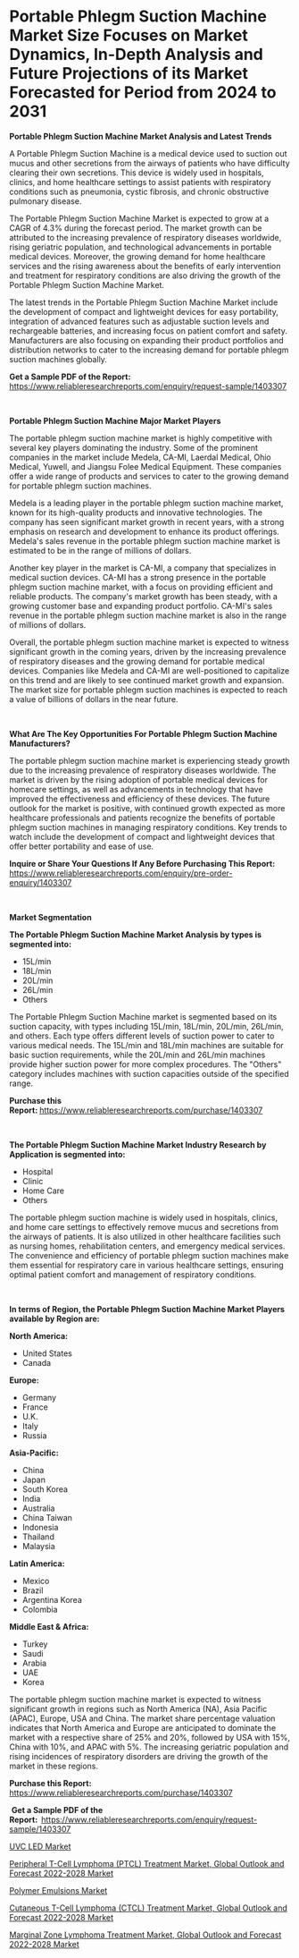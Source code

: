 <p><h1>Portable Phlegm Suction Machine Market Size Focuses on Market Dynamics, In-Depth Analysis and Future Projections of its Market Forecasted for Period from 2024 to 2031</h1></p><p><strong>Portable Phlegm Suction Machine Market Analysis and Latest Trends</strong></p>
<p><p>A Portable Phlegm Suction Machine is a medical device used to suction out mucus and other secretions from the airways of patients who have difficulty clearing their own secretions. This device is widely used in hospitals, clinics, and home healthcare settings to assist patients with respiratory conditions such as pneumonia, cystic fibrosis, and chronic obstructive pulmonary disease.</p><p>The Portable Phlegm Suction Machine Market is expected to grow at a CAGR of 4.3% during the forecast period. The market growth can be attributed to the increasing prevalence of respiratory diseases worldwide, rising geriatric population, and technological advancements in portable medical devices. Moreover, the growing demand for home healthcare services and the rising awareness about the benefits of early intervention and treatment for respiratory conditions are also driving the growth of the Portable Phlegm Suction Machine Market.</p><p>The latest trends in the Portable Phlegm Suction Machine Market include the development of compact and lightweight devices for easy portability, integration of advanced features such as adjustable suction levels and rechargeable batteries, and increasing focus on patient comfort and safety. Manufacturers are also focusing on expanding their product portfolios and distribution networks to cater to the increasing demand for portable phlegm suction machines globally.</p></p>
<p><strong>Get a Sample PDF of the Report:&nbsp;</strong> <a href="https://www.reliableresearchreports.com/enquiry/request-sample/1403307">https://www.reliableresearchreports.com/enquiry/request-sample/1403307</a></p>
<p>&nbsp;</p>
<p><strong>Portable Phlegm Suction Machine Major Market Players</strong></p>
<p><p>The portable phlegm suction machine market is highly competitive with several key players dominating the industry. Some of the prominent companies in the market include Medela, CA-MI, Laerdal Medical, Ohio Medical, Yuwell, and Jiangsu Folee Medical Equipment. These companies offer a wide range of products and services to cater to the growing demand for portable phlegm suction machines.</p><p>Medela is a leading player in the portable phlegm suction machine market, known for its high-quality products and innovative technologies. The company has seen significant market growth in recent years, with a strong emphasis on research and development to enhance its product offerings. Medela's sales revenue in the portable phlegm suction machine market is estimated to be in the range of millions of dollars.</p><p>Another key player in the market is CA-MI, a company that specializes in medical suction devices. CA-MI has a strong presence in the portable phlegm suction machine market, with a focus on providing efficient and reliable products. The company's market growth has been steady, with a growing customer base and expanding product portfolio. CA-MI's sales revenue in the portable phlegm suction machine market is also in the range of millions of dollars.</p><p>Overall, the portable phlegm suction machine market is expected to witness significant growth in the coming years, driven by the increasing prevalence of respiratory diseases and the growing demand for portable medical devices. Companies like Medela and CA-MI are well-positioned to capitalize on this trend and are likely to see continued market growth and expansion. The market size for portable phlegm suction machines is expected to reach a value of billions of dollars in the near future.</p></p>
<p>&nbsp;</p>
<p><strong>What Are The Key Opportunities For Portable Phlegm Suction Machine Manufacturers?</strong></p>
<p><p>The portable phlegm suction machine market is experiencing steady growth due to the increasing prevalence of respiratory diseases worldwide. The market is driven by the rising adoption of portable medical devices for homecare settings, as well as advancements in technology that have improved the effectiveness and efficiency of these devices. The future outlook for the market is positive, with continued growth expected as more healthcare professionals and patients recognize the benefits of portable phlegm suction machines in managing respiratory conditions. Key trends to watch include the development of compact and lightweight devices that offer better portability and ease of use.</p></p>
<p><strong>Inquire or Share Your Questions If Any Before Purchasing This Report:</strong> <a href="https://www.reliableresearchreports.com/enquiry/pre-order-enquiry/1403307">https://www.reliableresearchreports.com/enquiry/pre-order-enquiry/1403307</a></p>
<p>&nbsp;</p>
<p><strong>Market Segmentation</strong></p>
<p><strong>The Portable Phlegm Suction Machine Market Analysis by types is segmented into:</strong></p>
<p><ul><li>15L/min</li><li>18L/min</li><li>20L/min</li><li>26L/min</li><li>Others</li></ul></p>
<p><p>The Portable Phlegm Suction Machine market is segmented based on its suction capacity, with types including 15L/min, 18L/min, 20L/min, 26L/min, and others. Each type offers different levels of suction power to cater to various medical needs. The 15L/min and 18L/min machines are suitable for basic suction requirements, while the 20L/min and 26L/min machines provide higher suction power for more complex procedures. The "Others" category includes machines with suction capacities outside of the specified range.</p></p>
<p><strong>Purchase this Report:&nbsp;</strong><a href="https://www.reliableresearchreports.com/purchase/1403307">https://www.reliableresearchreports.com/purchase/1403307</a></p>
<p>&nbsp;</p>
<p><strong>The Portable Phlegm Suction Machine Market Industry Research by Application is segmented into:</strong></p>
<p><ul><li>Hospital</li><li>Clinic</li><li>Home Care</li><li>Others</li></ul></p>
<p><p>The portable phlegm suction machine is widely used in hospitals, clinics, and home care settings to effectively remove mucus and secretions from the airways of patients. It is also utilized in other healthcare facilities such as nursing homes, rehabilitation centers, and emergency medical services. The convenience and efficiency of portable phlegm suction machines make them essential for respiratory care in various healthcare settings, ensuring optimal patient comfort and management of respiratory conditions.</p></p>
<p>&nbsp;</p>
<p><strong>In terms of Region, the Portable Phlegm Suction Machine Market Players available by Region are:</strong></p>
<p>
    <p> <strong> North America: </strong>
        <ul>
            <li>United States</li>
            <li>Canada</li>
        </ul>
        </p> 
    <p> <strong> Europe: </strong>
        <ul>
            <li>Germany</li>
            <li>France</li>
            <li>U.K.</li>
            <li>Italy</li>
            <li>Russia</li>
        </ul>
        </p> 
    <p> <strong> Asia-Pacific: </strong>
        <ul>
            <li>China</li>
            <li>Japan</li>
            <li>South Korea</li>
            <li>India</li>
            <li>Australia</li>
            <li>China Taiwan</li>
            <li>Indonesia</li>
            <li>Thailand</li>
            <li>Malaysia</li>
        </ul>
        </p> 
    <p> <strong> Latin America: </strong>
        <ul>
            <li>Mexico</li>
            <li>Brazil</li>
            <li>Argentina Korea</li>
            <li>Colombia</li>
        </ul>
        </p> 
    <p> <strong> Middle East & Africa: </strong>
        <ul>
            <li>Turkey</li>
            <li>Saudi</li>
            <li>Arabia</li>
            <li>UAE</li>
            <li>Korea</li>
        </ul>
    </p>
    </p>
<p><p>The portable phlegm suction machine market is expected to witness significant growth in regions such as North America (NA), Asia Pacific (APAC), Europe, USA and China. The market share percentage valuation indicates that North America and Europe are anticipated to dominate the market with a respective share of 25% and 20%, followed by USA with 15%, China with 10%, and APAC with 5%. The increasing geriatric population and rising incidences of respiratory disorders are driving the growth of the market in these regions.</p></p>
<p><strong>Purchase this Report: </strong><a href="https://www.reliableresearchreports.com/purchase/1403307">https://www.reliableresearchreports.com/purchase/1403307</a></p>
<p>&nbsp;<strong>Get a Sample PDF of the Report:&nbsp;&nbsp;</strong><a href="https://www.reliableresearchreports.com/enquiry/request-sample/1403307">https://www.reliableresearchreports.com/enquiry/request-sample/1403307</a></p>
<p><strong></strong></p>
<p><p><a href="https://view.publitas.com/reportprime-1/uvc-led-market-with-the-goal-of-estimating-the-market-size-and-future-growth-potential-of-various-market-segments-based-on-component-applications-end-user-and-region/">UVC LED Market</a></p><p><a href="https://fuschia-pecorino-a6d.notion.site/Peripheral-T-Cell-Lymphoma-PTCL-Treatment-Market-Global-Outlook-and-Forecast-2022-2028-Market-Res-2f286287fcd648af9f7a9070ad6dd8af">Peripheral T-Cell Lymphoma (PTCL) Treatment Market, Global Outlook and Forecast 2022-2028 Market</a></p><p><a href="https://view.publitas.com/reportprime-1/polymer-emulsions-market-insights-market-players-and-forecast-till-2031/">Polymer Emulsions Market</a></p><p><a href="https://five-trouble-98a.notion.site/Cutaneous-T-Cell-Lymphoma-CTCL-Treatment-Market-Global-Outlook-and-Forecast-2022-2028-Market-Dyna-22e6b21e17f546d1b24e7c276f172fe4">Cutaneous T-Cell Lymphoma (CTCL) Treatment Market, Global Outlook and Forecast 2022-2028 Market</a></p><p><a href="https://butternut-bug-553.notion.site/Marginal-Zone-Lymphoma-Treatment-Market-Global-Outlook-and-Forecast-2022-2028-Market-Size-Share--fcc4480c244c41928e9f25d2280a4f02">Marginal Zone Lymphoma Treatment Market, Global Outlook and Forecast 2022-2028 Market</a></p></p>
